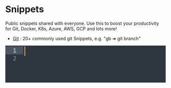 # Snippets
Public snippets shared with everyone. Use this to boost your productivity for Git, Docker, K8s, Azure, AWS, GCP and lots more!

- [Git](https://davidkou.github.io/Snippets/git) : 20+ commonly used git Snippets, e.g. "gb ➜ git branch"

![GIT](https://raw.githubusercontent.com/DavidKou/Snippets/main/git/git.gif)
 
